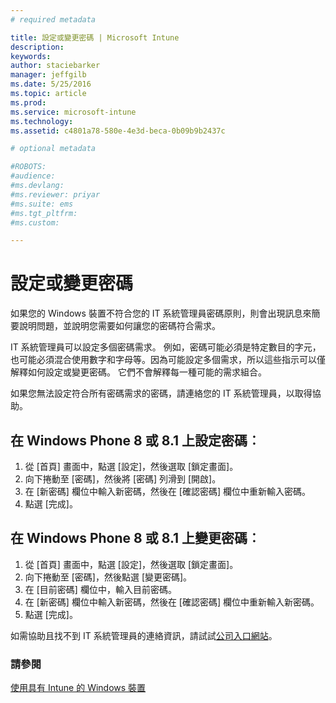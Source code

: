 ```yaml
---
# required metadata

title: 設定或變更密碼 | Microsoft Intune
description:
keywords:
author: staciebarker
manager: jeffgilb
ms.date: 5/25/2016
ms.topic: article
ms.prod:
ms.service: microsoft-intune
ms.technology:
ms.assetid: c4801a78-580e-4e3d-beca-0b09b9b2437c

# optional metadata

#ROBOTS:
#audience:
#ms.devlang:
#ms.reviewer: priyar
#ms.suite: ems
#ms.tgt_pltfrm:
#ms.custom:

---
```


# 設定或變更密碼

如果您的 Windows 裝置不符合您的 IT 系統管理員密碼原則，則會出現訊息來簡要說明問題，並說明您需要如何讓您的密碼符合需求。

IT 系統管理員可以設定多個密碼需求。 例如，密碼可能必須是特定數目的字元，也可能必須混合使用數字和字母等。因為可能設定多個需求，所以這些指示可以僅解釋如何設定或變更密碼。 它們不會解釋每一種可能的需求組合。 

如果您無法設定符合所有密碼需求的密碼，請連絡您的 IT 系統管理員，以取得協助。

## 在 Windows Phone 8 或 8.1 上設定密碼︰

1. 從 [首頁] 畫面中，點選 [設定]，然後選取 [鎖定畫面]。
2. 向下捲動至 [密碼]，然後將 [密碼] 列滑到 [開啟]。
3. 在 [新密碼] 欄位中輸入新密碼，然後在 [確認密碼] 欄位中重新輸入密碼。 
4. 點選 [完成]。

## 在 Windows Phone 8 或 8.1 上變更密碼︰

1. 從 [首頁] 畫面中，點選 [設定]，然後選取 [鎖定畫面]。
2. 向下捲動至 [密碼]，然後點選 [變更密碼]。
3. 在 [目前密碼] 欄位中，輸入目前密碼。
4. 在 [新密碼] 欄位中輸入新密碼，然後在 [確認密碼] 欄位中重新輸入新密碼。
4. 點選 [完成]。

如需協助且找不到 IT 系統管理員的連絡資訊，請試試[公司入口網站](http://portal.manage.microsoft.com)。

### 請參閱
[使用具有 Intune 的 Windows 裝置](using-your-windows-device-with-intune.md)

<!--HONumber=Jun16_HO1-->


